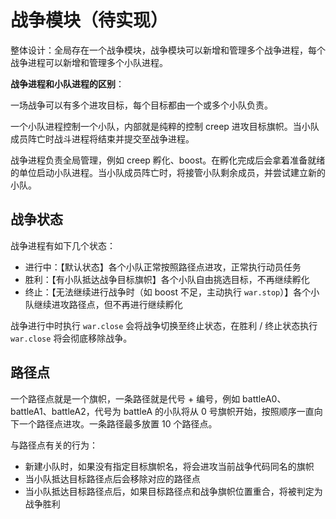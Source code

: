 # 战争模块（待实现）

整体设计：全局存在一个战争模块，战争模块可以新增和管理多个战争进程，每个战争进程可以新增和管理多个小队进程。

**战争进程和小队进程的区别**：

一场战争可以有多个进攻目标，每个目标都由一个或多个小队负责。

一个小队进程控制一个小队，内部就是纯粹的控制 creep 进攻目标旗帜。当小队成员阵亡时战斗进程将结束并提交至战争进程。

战争进程负责全局管理，例如 creep 孵化、boost。在孵化完成后会拿着准备就绪的单位启动小队进程。当小队成员阵亡时，将接管小队剩余成员，并尝试建立新的小队。

## 战争状态

战争进程有如下几个状态：

- 进行中：【默认状态】各个小队正常按照路径点进攻，正常执行动员任务
- 胜利：【有小队抵达战争目标旗帜】各个小队自由挑选目标，不再继续孵化
- 终止：【无法继续进行战争时（如 boost 不足，主动执行 `war.stop`）】各个小队继续进攻路径点，但不再进行继续孵化

战争进行中时执行 `war.close` 会将战争切换至终止状态，在胜利 / 终止状态执行 `war.close` 将会彻底移除战争。

## 路径点

一个路径点就是一个旗帜，一条路径就是代号 + 编号，例如 battleA0、battleA1、battleA2，代号为 battleA 的小队将从 0 号旗帜开始，按照顺序一直向下一个路径点进攻。一条路径最多放置 10 个路径点。

与路径点有关的行为：

- 新建小队时，如果没有指定目标旗帜名，将会进攻当前战争代码同名的旗帜
- 当小队抵达目标路径点后会移除对应的路径点
- 当小队抵达目标路径点后，如果目标路径点和战争旗帜位置重合，将被判定为战争胜利